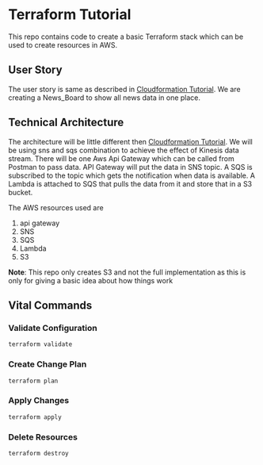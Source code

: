 # Terraform Tutorial

This repo contains code to create a basic Terraform stack which can be used to create resources in AWS.

## User Story

The user story is same as described in [Cloudformation Tutorial](https://github.com/Dhrubaneel/cloudformation_tutorial). We are creating a News_Board to show all news data in one place.

## Technical Architecture

The architecture will be little different then [Cloudformation Tutorial](https://github.com/Dhrubaneel/cloudformation_tutorial). We will be using sns and sqs combination to achieve the effect of Kinesis data stream. There will be one Aws Api Gateway which can be called from Postman to pass data. API Gateway will put the data in SNS topic. A SQS is subscribed to the topic which gets the notification when data is available. A Lambda is attached to SQS that pulls the data from it and store that in a S3 bucket.

The AWS resources used are 
1. api gateway
2. SNS
3. SQS
4. Lambda
5. S3

**Note**: This repo only creates S3 and not the full implementation as this is only for giving a basic idea about how things work

## Vital Commands

### Validate Configuration
`terraform validate`

### Create Change Plan
`terraform plan`

### Apply Changes
`terraform apply`

### Delete Resources
`terraform destroy`
